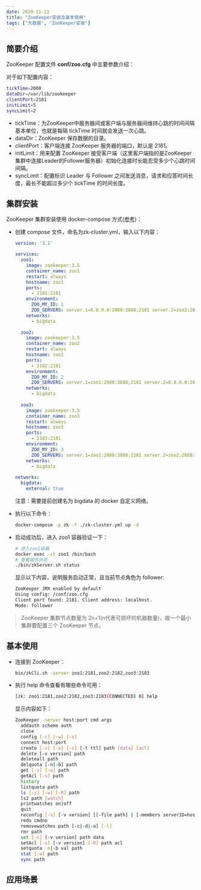 ```yaml
---
date: 2020-11-11
title: "ZooKeeper安装及基本使用"
tags: ["大数据", "ZooKeeper安装"]
---
```


## 简要介绍

ZooKeeper 配置文件 **conf/zoo.cfg** 中主要参数介绍：

对于如下配置内容：

```bash
tickTime=2000
dataDir=/var/lib/zookeeper
clientPort=2181
initLimit=5
syncLimit=2
```

- tickTime：为ZooKeeper中服务器间或客户端与服务器间维持心跳的时间间隔基本单位，也就是每隔 tickTime 时间就会发送一次心跳。
- dataDir：ZooKeeper 保存数据的目录。
- clientPort：客户端连接 ZooKeeper 服务器的端口，默认是 2181。
- initLimit：用来配置 ZooKeeper 接受客户端（这里客户端指的是ZooKeeper集群中连接Leader的Follower服务器）初始化连接时长能忍受多少个心跳时间间隔。
- syncLimit：配置标识 Leader 与 Follower 之间发送消息，请求和应答时间长度，最长不能超过多少个 tickTime 的时间长度。

## 集群安装

ZooKeeper 集群安装使用  docker-compose 方式([参考](https://hub.docker.com/_/zookeeper))：

- 创建 compose 文件，命名为zk-cluster.yml，输入以下内容：

  ```yaml
  version: '3.1'
  
  services:
    zoo1:
      image: zookeeper:3.5
      container_name: zoo1
      restart: always
      hostname: zoo1
      ports:
        - 2181:2181
      environment:
        ZOO_MY_ID: 1
        ZOO_SERVERS: server.1=0.0.0.0:2888:3888;2181 server.2=zoo2:2888:3888;2181 server.3=zoo3:2888:3888;2181
      networks:
        - bigdata
        
    zoo2:
      image: zookeeper:3.5
      container_name: zoo2
      restart: always
      hostname: zoo2
      ports:
        - 2182:2181
      environment:
        ZOO_MY_ID: 2
        ZOO_SERVERS: server.1=zoo1:2888:3888;2181 server.2=0.0.0.0:2888:3888;2181 server.3=zoo3:2888:3888;2181
      networks:
        - bigdata
        
    zoo3:
      image: zookeeper:3.5
      container_name: zoo3
      restart: always
      hostname: zoo3
      ports:
        - 2183:2181
      environment:
        ZOO_MY_ID: 3
        ZOO_SERVERS: server.1=zoo1:2888:3888;2181 server.2=zoo2:2888:3888;2181 server.3=0.0.0.0:2888:3888;2181
      networks:
        - bigdata
        
  networks:
    bigdata:
      external: true
  ```

  注意：需要提前创建名为 bigdata 的 docker 自定义网络。

- 执行以下命令：

  ```bash
  docker-compose -p zk -f ./zk-cluster.yml up -d
  ```

- 启动成功后，进入 zoo1 容器验证一下：

  ```bash
  # 进入zoo1容器
  docker exec -it zoo1 /bin/bash
  # 查看服务状态
  ./bin/zkServer.sh status
  ```

  显示以下内容，说明服务启动正常，且当前节点角色为 follower:

  ```bash
  ZooKeeper JMX enabled by default
  Using config: /conf/zoo.cfg
  Client port found: 2181. Client address: localhost.
  Mode: follower
  ```

> ZooKeeper 集群节点数量为 2n+1(n代表可损坏的机器数量)，故一个最小集群要配置三个 ZooKeeper 节点。

## 基本使用

- 连接到 ZooKeeper：

  ```bash
  bin/zkCli.sh -server zoo1:2181,zoo2:2182,zoo3:2183
  ```

- 执行 help 命令查看有哪些命令可用：

  ```bash
  [zk: zoo1:2181,zoo2:2182,zoo3:2183(CONNECTED) 0] help
  ```

  显示内容如下：

  ```bash
  ZooKeeper -server host:port cmd args
  	addauth scheme auth
  	close 
  	config [-c] [-w] [-s]
  	connect host:port
  	create [-s] [-e] [-c] [-t ttl] path [data] [acl]
  	delete [-v version] path
  	deleteall path
  	delquota [-n|-b] path
  	get [-s] [-w] path
  	getAcl [-s] path
  	history 
  	listquota path
  	ls [-s] [-w] [-R] path
  	ls2 path [watch]
  	printwatches on|off
  	quit 
  	reconfig [-s] [-v version] [[-file path] | [-members serverID=host:port1:port2;port3[,...]*]] | [-add serverId=host:port1:port2;port3[,...]]* [-remove serverId[,...]*]
  	redo cmdno
  	removewatches path [-c|-d|-a] [-l]
  	rmr path
  	set [-s] [-v version] path data
  	setAcl [-s] [-v version] [-R] path acl
  	setquota -n|-b val path
  	stat [-w] path
  	sync path
  ```

## 应用场景